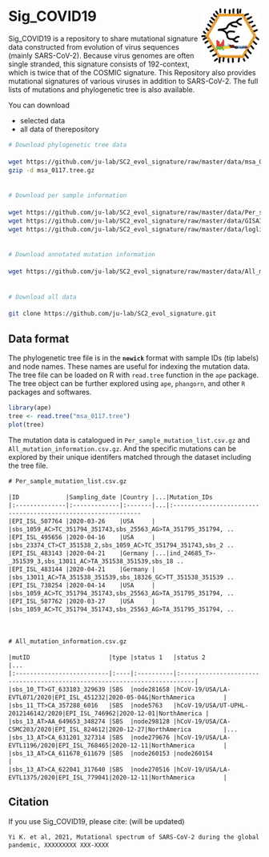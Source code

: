
# Sig_COVID19 <img src="logo2.png" align="right" width="120" />

Sig_COVID19 is a repository to share mutational signature data constructed from evolution of virus sequences (mainly SARS-CoV-2). Because virus genomes are often single stranded, this signature consists of 192-context, which is twice that of the COSMIC signature. This Repository also provides mutational signatures of various viruses in addition to SARS-CoV-2. The full lists of mutations and phylogenetic tree is also available.

You can download

* selected data
* all data of therepository

```bash
# Download phylogenetic tree data

wget https://github.com/ju-lab/SC2_evol_signature/raw/master/data/msa_0117.tree.gz
gzip -d msa_0117.tree.gz


# Download per sample information

wget https://github.com/ju-lab/SC2_evol_signature/raw/master/data/Per_sample_mutation_list.csv.gz
wget https://github.com/ju-lab/SC2_evol_signature/raw/master/data/GISAID_metadata.csv
wget https://github.com/ju-lab/SC2_evol_signature/raw/master/data/loglikelihood_to_be_root_and_outgroup_distance.csv


# Download annotated mutation information

wget https://github.com/ju-lab/SC2_evol_signature/raw/master/data/All_mutation_information.csv.gz


# Download all data

git clone https://github.com/ju-lab/SC2_evol_signature.git

```

## Data format

The phylogenetic tree file is in the **`newick`** format with sample IDs (tip labels) and node names. These names are useful for indexing the mutation data. The tree file can be loaded on R with  `read.tree` function in the `ape` package. The tree object can be further explored using `ape`, `phangorn`, and other `R` packages and softwares. 

```R
library(ape)
tree <- read.tree("msa_0117.tree")
plot(tree)
```

The mutation data is catalogued in `Per_sample_mutation_list.csv.gz` and `All_mutation_information.csv.gz`. And the specific mutations can be explored by their unique identifers matched through the dataset including the tree file.

```
# Per_sample_mutation_list.csv.gz

|ID             |Sampling_date |Country |...|Mutation_IDs 
|:--------------|:-------------|:-------|...|:-------------------------------------------------------------
|EPI_ISL_507764 |2020-03-26    |USA     |   |sbs_1059_AC>TC_351794_351743,sbs_25563_AG>TA_351795_351794, ..
|EPI_ISL_495656 |2020-04-16    |USA     |   |sbs_23374_CT>CT_351538_2,sbs_1059_AC>TC_351794_351743,sbs_2 ..
|EPI_ISL_483143 |2020-04-21    |Germany |...|ind_24685_T>-_351539_3,sbs_13011_AC>TA_351538_351539,sbs_18 ..
|EPI_ISL_483144 |2020-04-21    |Germany |   |sbs_13011_AC>TA_351538_351539,sbs_18326_GC>TT_351538_351539 ..
|EPI_ISL_738254 |2020-04-14    |USA     |   |sbs_1059_AC>TC_351794_351743,sbs_25563_AG>TA_351795_351794, ..
|EPI_ISL_507762 |2020-03-27    |USA     |   |sbs_1059_AC>TC_351794_351743,sbs_25563_AG>TA_351795_351794, ..



# All_mutation_information.csv.gz

|mutID                      |type |status 1   |status 2                                                                   |...
|:--------------------------|:----|:----------|:--------------------------------------------------------------------------|
|sbs_10_TT>GT_633183_329639 |SBS  |node281658 |hCoV-19/USA/LA-EVTL071/2020|EPI_ISL_451232|2020-05-04&|NorthAmerica        |
|sbs_11_TT>CA_357288_6016   |SBS  |node5763   |hCoV-19/USA/UT-UPHL-2012146142/2020|EPI_ISL_746962|2020-12-01|NorthAmerica |
|sbs_13_AT>AA_649653_348274 |SBS  |node298128 |hCoV-19/USA/CA-CSMC203/2020|EPI_ISL_824612|2020-12-27|NorthAmerica         |...
|sbs_13_AT>CA_631201_327314 |SBS  |node279676 |hCoV-19/USA/LA-EVTL1196/2020|EPI_ISL_768465|2020-12-11|NorthAmerica        |
|sbs_13_AT>CA_611678_611679 |SBS  |node260153 |node260154                                                                 |
|sbs_13_AT>CA_622041_317640 |SBS  |node270516 |hCoV-19/USA/LA-EVTL1375/2020|EPI_ISL_779041|2020-12-11|NorthAmerica        |

```

## Citation

If you use Sig_COVID19, please cite: (will be updated)
```
Yi K. et al, 2021, Mutational spectrum of SARS-CoV-2 during the global pandemic, XXXXXXXXX XXX-XXXX
```
